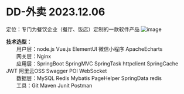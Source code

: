 # DD-外卖  2023.12.06
定位：专门为餐饮企业（餐厅、饭店）定制的一款软件产品
![image](https://github.com/02cx/DDtakeaway/assets/89085479/71b8d7ed-7724-4a1c-85a4-55b59b472d34)

**技术选型：**  
　　用户层：node.js  Vue.js  ElementUI  微信小程序  ApacheEcharts  
　　网关层：Nginx  
　　应用层：SpringBoot  SpringMVC  SpringTask  httpclient  SpringCache  JWT  阿里云OSS  Swagger  POI  WebSocket  
　　数据层：MySQL  Redis  Mybatis  PageHelper  SpringData redis  
　　工具：Git  Maven  Junit  Postman  
